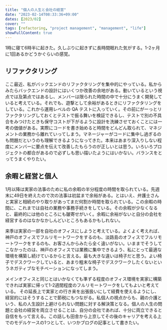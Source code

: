 ```yaml
---
title: "個人の人生と会社の経営"
date: "2023-02-14T08:33:36+09:00"
dates: [2023/02]
cover: ""
tags: [refactoring, "project management", "management", "life"]
showFullContent: true
---
```


1時に寝て6時半に起きた。久しぶりに起きずに長時間眠れた気がする。1-2ヶ月に1回あるかどうかぐらいの感覚。

## リファクタリング

ここ最近、私がバックエンドのリファクタリングを集中的にやっている。私からみたらバックエンドの設計にはいくつか改善の余地がある。動いているという視点では及第点ではあるし、メンバーは限られた時間の中で十分にうまく開発していると考えている。それでも、遊撃として余裕があるときにリファクタリングをしている。これから運用レベルの QA テストに入っていく。その前にがーっとリファクタリングしておくとテストで振る舞いを検証できるし、テストで別の不具合をみつけたときも保守コストが下がるように設計を洗練させておくことには一考の価値がある。実際にコードを書き始めると時間をどんどん取られて、マネジメントの業務から離れていってしまう。マネージャーがコードに集中し過ぎるのも問題だというのも理解できるようになってきた。本来はあまり深入りしない程度にメンバーに要点を伝えて改善したもらうのが正しいとは思う。いろいろプロジェクトの都合があるので必ずしも思い描いたようにはいかない。バランスをとってうまくやりたい。

## 余暇と経営と個人

1月以降は実家の法事のために私の余暇の半分程度の時間を取られている。先週末に49日を終えたので次の法事は初盆まで余裕がある。とはいえ、弁護士さんと実家と相続のやり取りがあってまだ何割か時間を取られている。この余暇の時間に、これまでは自社の業務や事務手続きをしている。その余暇が少なくなると、最終的には他のところにも皺寄せがいく。余暇に余裕がないと自分の会社を経営するのはなかなかしんどいところもあるかもしれない。

来季は実家の一部を自社のオフィスにしようと考えている。よくよく考えれば、神戸のオフィスでフルリモートワークをするのも、淡路島のオフィスでフルリモートワークをするのも、お客さんからみたら全く違いがない。いままでそうしてこなかったのは、神戸のオフィスでは業務に集中できるよう、私にとって最適な環境を構築し続けているからと言える。最も大きな違いは椅子だと思う。よい椅子でデスクワークしていると、あまり粗末な椅子でデスクワークしたくないというネガティブなモチベーションになってしまう。

メインオフィスと同じとはいかなくても準ずる程度のオフィス環境を実家に構築できれば実家に帰って1-2週間程度のフルリモートワークをしてもよいと考えている。
その延長上で実家との行き来を出張扱いにして経費を使えるようにし、経営的にはそうすることで節税にもつながる。私個人の視点からも、親の介護という、私の人生設計上避けられない問題に対する解決策となる。個人の人生の問題と会社の経営を両立させることは、自分の会社であれば、十分に両立できると自信をもって言える。この話しも田舎から上京してその後のキャリアを考える上でのモデルケースの1つとして、いつかブログの記事として書きたい。
